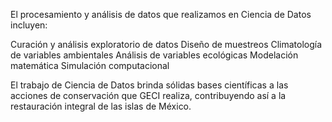 
El procesamiento y análisis de datos que realizamos  en Ciencia de Datos incluyen:

Curación y análisis exploratorio de datos
Diseño de muestreos
Climatología de variables ambientales
Análisis de variables ecológicas
Modelación matemática
Simulación computacional

El trabajo de Ciencia de Datos brinda sólidas bases científicas a las acciones de conservación que GECI realiza, contribuyendo así a la restauración integral de las islas de México.

